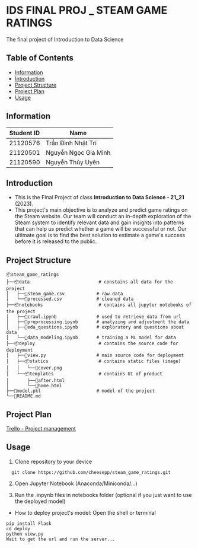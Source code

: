 # IDS FINAL PROJ _ STEAM GAME RATINGS
The final project of Introduction to Data Science

## Table of Contents

 - [Information](#information)
 - [Introduction](#introduction)
 - [Project Structure](#project-structure)
 - [Project Plan](#project-plan)
 - [Usage](#usage)

## Information

| Student ID | Name                   |
|------------|------------------------|
| 21120576   | Trần Đình Nhật Trí     |
| 21120501   | Nguyễn Ngọc Gia Minh   |
| 21120590   | Nguyễn Thủy Uyên       |

## Introduction

- This is the Final Project of class **Introduction to Data Science - 21_21** (2023).
- This project's main objective is to analyze and predict game ratings on the Steam website. Our team will conduct an in-depth exploration of the Steam system to identify relevant data and gain insights into patterns that can help us predict whether a game will be successful or not. Our ultimate goal is to find the best solution to estimate a game's success before it is released to the public.

## Project Structure

```
📦steam_game_ratings
├──📦data                          # constains all data for the project
│   ├──📜steam_game.csv            # raw data
│   └──📜processed.csv             # cleaned data
├──📦notebooks                     # contains all jupyter notebooks of the project
│   ├──📜crawl.ipynb               # used to retrieve data from url
│   ├──📜preprocessing.ipynb       # analyzing and adjustment the data
│   ├──📜eda_questions.ipynb       # exploratory and questions about data
│   └──📜data_modeling.ipynb       # training a ML model for data
├──📦deploy                        # contains the source code for deployment
│   ├──📜view.py                   # main source code for deployment
│   ├──📦statics                   # contains static files (image)
│   │   └──📜cover.png
│   └──📦templates                 # contains UI of product
│       ├──📜after.html
│       └──📜home.html
├──📜model.pkl                     # model of the project
└──📜README.md
```

## Project Plan

[Trello - Project management](https://trello.com/b/jXnkAonb/steam-game-ratings)

## Usage

1. Clone repository to your device

```
  git clone https://github.com/cheesepp/steam_game_ratings.git
```
2. Open Jupyter Notebook (Anaconda/Miniconda/...)

3. Run the .inpynb files in notebooks folder (optional if you just want to use the deployed model)

- How to deploy project's model:
Open the shell or terminal
```
pip install Flask
cd deploy
python view.py
Wait to get the url and run the server...
```
